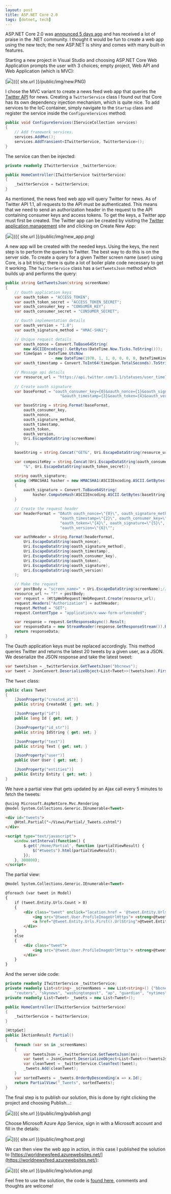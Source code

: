 ```yaml
---
layout: post
title: ASP.NET Core 2.0
tags: [dotnet, tech]
---
```

ASP.NET Core 2.0 was [announced 5 days ago](https://blogs.msdn.microsoft.com/webdev/2017/08/14/announcing-asp-net-core-2-0/) and has received a lot of praise in the .NET community. I thought it would be fun to create a web app using the new tech; the new ASP.NET is shiny and comes with many built-in features.

Starting a new project in Visual Studio and choosing ASP.NET Core Web Application prompts the user with 3 choices; empty project, Web API and Web Application (which is MVC): 

[<img src="{{ site.url }}/public/img/new.PNG">]({{ site.url }}/public/img/new.PNG)

I chose the MVC variant to create a news feed web app that queries the [Twitter API](https://dev.twitter.com/overview/api) for news. Creating a <code>TwitterService</code> class I found out that Core has its own dependency injection mechanism, which is quite nice. To add services to the IoC container, simply navigate to the <code>Startup</code> class and register the service inside the <code>ConfigureServices</code> method:

```csharp
public void ConfigureServices(IServiceCollection services)
{
    // Add framework services.
    services.AddMvc();
    services.AddTransient<ITwitterService, TwitterService>();
}
```

The service can then be injected:

```csharp
private readonly ITwitterService _twitterService;

public HomeController(ITwitterService twitterService)
{
    _twitterService = twitterService;
}
```

As mentioned, the news feed web app will query Twitter for news. As of Twitter API 1.1, all requests to the API must be authenticated. This means that we need to send an authorization header in the request to the API containing consumer keys and access tokens. To get the keys, a Twitter app must first be created. The Twitter app can be created by visiting the [Twitter application management](https://apps.twitter.com/) site and clicking on Create New App:

[<img src="{{ site.url }}/public/img/new_app.png">]({{ site.url }}/public/img/new_app.png)

A new app will be created with the needed keys. Using the keys, the next step is to perform the queries to Twitter. The best way to do this is on the server side. To create a query for a given Twitter screen name (user) using Core, is a bit tricky; there is quite a lot of boiler plate code necessary to get it working. The <code>TwitterService</code> class has a <code>GetTweetsJson</code> method which builds up and performs the query:

```csharp
public string GetTweetsJson(string screenName)
{
    // Oauth application keys
    var oauth_token = "ACCESS_TOKEN";
    var oauth_token_secret = "ACCESS_TOKEN_SECRET";
    var oauth_consumer_key = "CONSUMER_KEY";
    var oauth_consumer_secret = "CONSUMER_SECRET";

    // Oauth implementation details
    var oauth_version = "1.0";
    var oauth_signature_method = "HMAC-SHA1";

    // Unique request details
    var oauth_nonce = Convert.ToBase64String(
        new ASCIIEncoding().GetBytes(DateTime.Now.Ticks.ToString()));
    var timeSpan = DateTime.UtcNow
                    - new DateTime(1970, 1, 1, 0, 0, 0, 0, DateTimeKind.Utc);
    var oauth_timestamp = Convert.ToInt64(timeSpan.TotalSeconds).ToString();

    // Message api details    
    var resource_url = "https://api.twitter.com/1.1/statuses/user_timeline.json";
    
    // Create oauth signature
    var baseFormat = "oauth_consumer_key={0}&oauth_nonce={1}&oauth_signature_method={2}" +
                        "&oauth_timestamp={3}&oauth_token={4}&oauth_version={5}&screen_name={6}";

    var baseString = string.Format(baseFormat,
        oauth_consumer_key,
        oauth_nonce,
        oauth_signature_method,
        oauth_timestamp,
        oauth_token,
        oauth_version,
        Uri.EscapeDataString(screenName)
    );

    baseString = string.Concat("GET&", Uri.EscapeDataString(resource_url), "&", Uri.EscapeDataString(baseString));

    var compositeKey = string.Concat(Uri.EscapeDataString(oauth_consumer_secret),
        "&", Uri.EscapeDataString(oauth_token_secret));

    string oauth_signature;
    using (HMACSHA1 hasher = new HMACSHA1(ASCIIEncoding.ASCII.GetBytes(compositeKey)))
    {
        oauth_signature = Convert.ToBase64String(
            hasher.ComputeHash(ASCIIEncoding.ASCII.GetBytes(baseString)));
    }

    // Create the request header
    var headerFormat = "OAuth oauth_nonce=\"{0}\", oauth_signature_method=\"{1}\", " +
                        "oauth_timestamp=\"{2}\", oauth_consumer_key=\"{3}\", " +
                        "oauth_token=\"{4}\", oauth_signature=\"{5}\", " +
                        "oauth_version=\"{6}\"";

    var authHeader = string.Format(headerFormat,
        Uri.EscapeDataString(oauth_nonce),
        Uri.EscapeDataString(oauth_signature_method),
        Uri.EscapeDataString(oauth_timestamp),
        Uri.EscapeDataString(oauth_consumer_key),
        Uri.EscapeDataString(oauth_token),
        Uri.EscapeDataString(oauth_signature),
        Uri.EscapeDataString(oauth_version)
    );

    // Make the request
    var postBody = "screen_name=" + Uri.EscapeDataString(screenName);//
    resource_url += "?" + postBody;
    var request = (HttpWebRequest)WebRequest.Create(resource_url);
    request.Headers["Authorization"] = authHeader;
    request.Method = "GET";
    request.ContentType = "application/x-www-form-urlencoded";

    var response = request.GetResponseAsync().Result;
    var responseData = new StreamReader(response.GetResponseStream()).ReadToEnd();
    return responseData;
}
```

The Oauth application keys must be replaced accordingly. This method queries Twitter and returns the latest 20 tweets by a given user, as a JSON. We deserialize the JSON response and take the latest tweet:

```csharp
var tweetsJson = _twitterService.GetTweetsJson("bbcnews");
var tweet = JsonConvert.DeserializeObject<List<Tweet>>(tweetsJson).First();
```

The <code>Tweet</code> class:

```csharp
public class Tweet
{
    [JsonProperty("created_at")]
    public string CreatedAt { get; set; }

    [JsonProperty("id")]
    public long Id { get; set; }

    [JsonProperty("id_str")]
    public string IdString { get; set; }

    [JsonProperty("text")]
    public string Text { get; set; }

    [JsonProperty("user")]
    public User User { get; set; }

    [JsonProperty("entities")]
    public Entity Entity { get; set; }
}
```

We have a partial view that gets updated by an Ajax call every 5 minutes to fetch the tweets:

```html
@using Microsoft.AspNetCore.Mvc.Rendering
@model System.Collections.Generic.IEnumerable<Tweet>

<div id="tweets">
    @Html.Partial("~/Views/Partial/_Tweets.cshtml") 
</div>

<script type="text/javascript">
    window.setInterval(function() {
        $.get('/Home/Partial', function (partialViewResult) {
            $("#tweets").html(partialViewResult);
        });
    }, 300000);
</script>
```

The partial view:

```html
@model System.Collections.Generic.IEnumerable<Tweet>

@foreach (var tweet in Model)
{
    if (tweet.Entity.Urls.Count > 0)
    {
        <div class="tweet" onclick="location.href = '@tweet.Entity.Urls.First().UrlString';" style="cursor: pointer;">
            <img src="@tweet.User.ProfileImageUrlHttps"> <strong>@tweet.User.Name:</strong> @tweet.Text
            <a href="@tweet.Entity.Urls.First().UrlString">@tweet.Entity.Urls.First().UrlString</a>
        </div>
    }
    else
    {
        <div class="tweet">
            <img src="@tweet.User.ProfileImageUrlHttps"> <strong>@tweet.User.Name:</strong> @tweet.Text
        </div>
    }
}
```

And the server side code:

```csharp
private readonly ITwitterService _twitterService;
private readonly List<string> _screenNames = new List<string>() {"bbcnews", "bbcbreaking", "bbcworld", "cnn", "cnnbrk",
    "reuters", "skynews", "washingtonpost", "ap", "guardian", "nytimes", "time", "wsj" };
private readonly List<Tweet> _tweets = new List<Tweet>();

public HomeController(ITwitterService twitterService)
{
    _twitterService = twitterService;
}

[HttpGet]
public IActionResult Partial()
{
    foreach (var sn in _screenNames)
    {
        var tweetsJson = _twitterService.GetTweetsJson(sn);
        var tweet = JsonConvert.DeserializeObject<List<Tweet>>(tweetsJson).First();
        var cleanTweet = _twitterService.CleanText(tweet);
        _tweets.Add(cleanTweet);
    }
    var sortedTweets = _tweets.OrderByDescending(x => x.Id);
    return PartialView("_Tweets", sortedTweets);
}
```

The final step is to publish our solution, this is done by right clicking the project and choosing Publish...:

[<img src="{{ site.url }}/public/img/publish.png">]({{ site.url }}/public/img/publish.png)

Choose Microsoft Azure App Service, sign in with a Microsoft account and fill in the details:

[<img src="{{ site.url }}/public/img/host.png">]({{ site.url }}/public/img/host.png) 

We can then view the web app in action, in this case I published the solution to [https://worldnewsfeed.azurewebsites.net/](https://worldnewsfeed.azurewebsites.net/):

[<img src="{{ site.url }}/public/img/solution.png">]({{ site.url }}/public/img/solution.png)

Feel free to use the solution, the code is [found here](https://github.com/sirarsalih/newsfeed-asp-net-core), comments and thoughts are welcome!